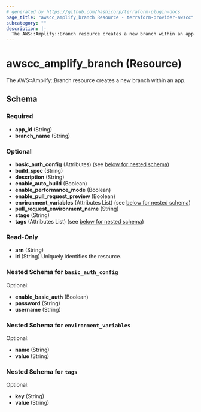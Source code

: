 ```yaml
---
# generated by https://github.com/hashicorp/terraform-plugin-docs
page_title: "awscc_amplify_branch Resource - terraform-provider-awscc"
subcategory: ""
description: |-
  The AWS::Amplify::Branch resource creates a new branch within an app.
---
```


# awscc_amplify_branch (Resource)

The AWS::Amplify::Branch resource creates a new branch within an app.



<!-- schema generated by tfplugindocs -->
## Schema

### Required

- **app_id** (String)
- **branch_name** (String)

### Optional

- **basic_auth_config** (Attributes) (see [below for nested schema](#nestedatt--basic_auth_config))
- **build_spec** (String)
- **description** (String)
- **enable_auto_build** (Boolean)
- **enable_performance_mode** (Boolean)
- **enable_pull_request_preview** (Boolean)
- **environment_variables** (Attributes List) (see [below for nested schema](#nestedatt--environment_variables))
- **pull_request_environment_name** (String)
- **stage** (String)
- **tags** (Attributes List) (see [below for nested schema](#nestedatt--tags))

### Read-Only

- **arn** (String)
- **id** (String) Uniquely identifies the resource.

<a id="nestedatt--basic_auth_config"></a>
### Nested Schema for `basic_auth_config`

Optional:

- **enable_basic_auth** (Boolean)
- **password** (String)
- **username** (String)


<a id="nestedatt--environment_variables"></a>
### Nested Schema for `environment_variables`

Optional:

- **name** (String)
- **value** (String)


<a id="nestedatt--tags"></a>
### Nested Schema for `tags`

Optional:

- **key** (String)
- **value** (String)


